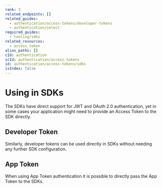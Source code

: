 ```yaml
---
rank: 3
related_endpoints: []
related_guides:
  - authentication/access-tokens/developer-tokens
  - authentication/select
required_guides:
  - tooling/sdks
related_resources:
  - access_token
alias_paths: []
cId: authentication
scId: authentication/access-tokens
id: authentication/access-tokens/sdks
isIndex: false
---
```

# Using in SDKs

The SDKs have direct support for JWT and OAuth 2.0 authentication, yet in some
cases your application might need to provide an Access Token to the SDK directly.

<Samples id="x_auth" variant="init_with_access_and_refresh_token">

</Samples>

## Developer Token

Similarly, developer tokens can be used directly in SDKs without needing any
further SDK configuration.

<Samples id="x_auth" variant="init_with_dev_token">

</Samples>

## App Token

When using App Token authentication it is possible to directly pass the App
Token to the SDKs.

<Samples id="x_auth" variant="init_with_app_token">

</Samples>
